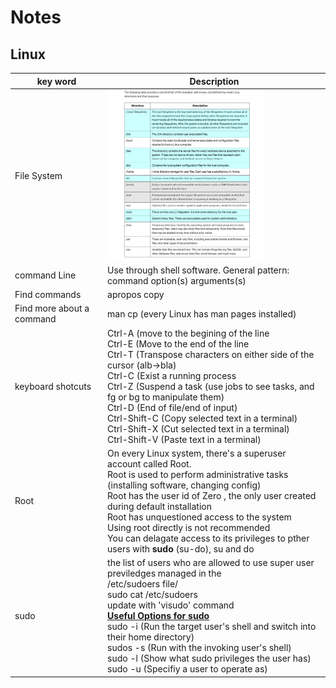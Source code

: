 # Notes

## Linux

 | key word    | Description |
| ----------- | ----------- |
|File System|[<img src="LinuxFileSystem.png" width="250"/>](LinuxFileSystem.png)|
|command Line|Use through shell software. General pattern: command option(s) arguments(s)|
Find commands     |apropos copy      |
| Find more about a command   |  man cp (every Linux has man pages installed)        |
|keyboard shotcuts|Ctrl-A (move to the begining of the line </br> Ctrl-E (Move to the end of the line </br> Ctrl-T (Transpose characters on either side of the cursor (alb->bla) </br> Ctrl-C (Exist a running process </br> Ctrl-Z (Suspend a task (use jobs to see tasks, and fg or bg to manipulate them) </br> Ctrl-D (End of file/end of input) </br> Ctrl-Shift-C (Copy selected text in a terminal) </br> Ctrl-Shift-X (Cut selected text in a terminal) </br> Ctrl-Shift-V (Paste text in a terminal)|
|Root|On every Linux system, there's a superuser account called Root. </br> Root is used to perform administrative tasks (installing software, changing config) </br>Root has the user id of Zero , the only user created during default installation </br> Root has unquestioned access to the system <br> Using root directly is not recommended </br> You can delagate access to its privileges to pther users with <b>sudo</b> (su-do), su and do|
|sudo| the list of users who are allowed to use super user previledges managed in the </br> /etc/sudoers file/ </br> sudo cat /etc/sudoers </br> update with 'visudo' command </br> <b><u>Useful Options for sudo</u></b> </br> sudo -i (Run the target user's shell and switch into their home directory) </br> sudos -s (Run with the invoking user's shell) <br> sudo -l (Show what sudo privileges the user has) </br> sudo -u (Specifiy a user to operate as)|

